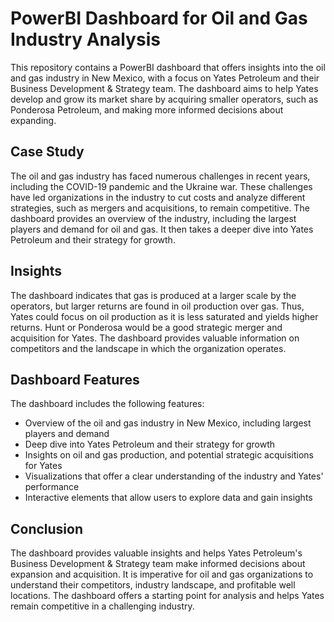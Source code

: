 # PowerBI Dashboard for Oil and Gas Industry Analysis

This repository contains a PowerBI dashboard that offers insights into the oil and gas industry in New Mexico, with a focus on Yates Petroleum and their Business Development & Strategy team. The dashboard aims to help Yates develop and grow its market share by acquiring smaller operators, such as Ponderosa Petroleum, and making more informed decisions about expanding.

## Case Study

The oil and gas industry has faced numerous challenges in recent years, including the COVID-19 pandemic and the Ukraine war. These challenges have led organizations in the industry to cut costs and analyze different strategies, such as mergers and acquisitions, to remain competitive. The dashboard provides an overview of the industry, including the largest players and demand for oil and gas. It then takes a deeper dive into Yates Petroleum and their strategy for growth.

## Insights

The dashboard indicates that gas is produced at a larger scale by the operators, but larger returns are found in oil production over gas. Thus, Yates could focus on oil production as it is less saturated and yields higher returns. Hunt or Ponderosa would be a good strategic merger and acquisition for Yates. The dashboard provides valuable information on competitors and the landscape in which the organization operates.

## Dashboard Features

The dashboard includes the following features:

- Overview of the oil and gas industry in New Mexico, including largest players and demand
- Deep dive into Yates Petroleum and their strategy for growth
- Insights on oil and gas production, and potential strategic acquisitions for Yates
- Visualizations that offer a clear understanding of the industry and Yates' performance
- Interactive elements that allow users to explore data and gain insights

## Conclusion

The dashboard provides valuable insights and helps Yates Petroleum's Business Development & Strategy team make informed decisions about expansion and acquisition. It is imperative for oil and gas organizations to understand their competitors, industry landscape, and profitable well locations. The dashboard offers a starting point for analysis and helps Yates remain competitive in a challenging industry.
